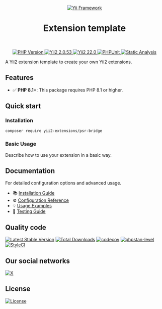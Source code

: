 <p align="center">
    <a href="https://github.com/yii2-extensions/template" target="_blank">
        <img src="https://www.yiiframework.com/image/yii_logo_light.svg" alt="Yii Framework">
    </a>
    <h1 align="center">Extension template</h1>
    <br>
</p>

<p align="center">
    <a href="https://www.php.net/releases/8.1/en.php" target="_blank">
        <img src="https://img.shields.io/badge/PHP-%3E%3D8.1-787CB5" alt="PHP Version">
    </a>
    <a href="https://github.com/yiisoft/yii2/tree/2.0.53" target="_blank">
        <img src="https://img.shields.io/badge/Yii2%20-2.0.53-blue" alt="Yii2 2.0.53">
    </a>
    <a href="https://github.com/yiisoft/yii2/tree/22.0" target="_blank">
        <img src="https://img.shields.io/badge/Yii2%20-22-blue" alt="Yii2 22.0">
    </a>
    <a href="https://github.com/yii2-extensions/psr-bride/actions/workflows/build.yml" target="_blank">
        <img src="https://github.com/yii2-extensions/psr-bride/actions/workflows/build.yml/badge.svg" alt="PHPUnit">
    </a> 
    <a href="https://github.com/yii2-extensions/psr-bridge/actions/workflows/static.yml" target="_blank">        
        <img src="https://github.com/yii2-extensions/psr-bridge/actions/workflows/static.yml/badge.svg" alt="Static Analysis">
    </a>  
</p>

A Yii2 extension template to create your own Yii2 extensions.

## Features

- ✅ **PHP 8.1+**: This package requires PHP 8.1 or higher.

## Quick start

### Installation

```bash
composer require yii2-extensions/psr-bridge
```

### Basic Usage

Describe how to use your extension in a basic way.

## Documentation

For detailed configuration options and advanced usage.

- 📚 [Installation Guide](docs/installation.md)
- ⚙️ [Configuration Reference](docs/configuration.md) 
- 💡 [Usage Examples](docs/examples.md)
- 🧪 [Testing Guide](docs/testing.md)

## Quality code

[![Latest Stable Version](https://poser.pugx.org/yii2-extensions/psr-bridge/v)](https://github.com/yii2-extensions/psr-bridge/releases)
[![Total Downloads](https://poser.pugx.org/yii2-extensions/psr-bridge/downloads)](https://packagist.org/packages/yii2-extensions/psr-bridge)
[![codecov](https://codecov.io/gh/yii2-extensions/psr-bridge/graph/badge.svg?token=xDWnMuHEjS)](https://codecov.io/gh/yii2-extensions/psr-bridge)
[![phpstan-level](https://img.shields.io/badge/PHPStan%20level-max-blue)](https://github.com/yii2-extensions/psr-bridge/actions/workflows/static.yml)
[![StyleCI](https://github.styleci.io/repos/1019044094/shield?branch=main)](https://github.styleci.io/repos/1019044094?branch=main)

## Our social networks

[![X](https://img.shields.io/badge/follow-@terabytesoftw-1DA1F2?logo=x&logoColor=1DA1F2&labelColor=555555&style=flat)](https://x.com/Terabytesoftw)

## License

[![License](https://img.shields.io/github/license/yii2-extensions/template?cacheSeconds=0)](LICENSE.md)
